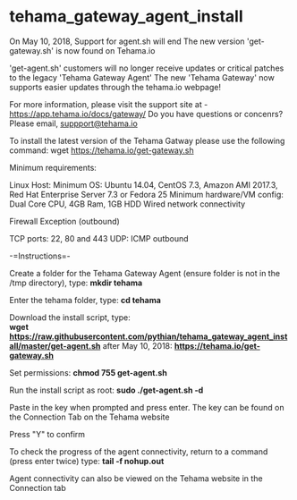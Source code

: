 # tehama_gateway_agent_install

On May 10, 2018, Support for agent.sh will end
The new version 'get-gateway.sh' is now found on Tehama.io

'get-agent.sh' customers will no longer receive updates or critical patches to the legacy 'Tehama Gateway Agent'
The new 'Tehama Gateway' now supports easier updates through the tehama.io webpage!

For more information, please visit the support site at - https://app.tehama.io/docs/gateway/
Do you have questions or concenrs?  Please email, suppport@tehama.io

To install the latest version of the Tehama Gatway please use the following command:
wget https://tehama.io/get-gateway.sh



Minimum requirements: 

Linux Host:
Minimum OS:  Ubuntu 14.04, CentOS 7.3, Amazon AMI 2017.3, Red Hat Enterprise Server 7.3 or Fedora 25 
Minimum hardware/VM config:  Dual Core CPU, 4GB Ram, 1GB HDD 
Wired network connectivity

Firewall Exception (outbound)

TCP ports: 22, 80 and 443
UDP:  ICMP outbound 

-=Instructions=-

Create a folder for the Tehama Gateway Agent (ensure folder is not in the /tmp directory), type:   <b>mkdir tehama</b>

Enter the tehama folder, type:   <b>cd tehama</b>

Download the install script, type:   
<b>wget https://raw.githubusercontent.com/pythian/tehama_gateway_agent_install/master/get-agent.sh</b>
after May 10, 2018:  <b>https://tehama.io/get-gateway.sh</b>

Set permissions:   <b>chmod 755 get-agent.sh</b>

Run the install script as root:   <b>sudo ./get-agent.sh -d</b>

Paste in the key when prompted and press enter.  The key can be found on the Connection Tab on the Tehama website

Press "Y" to confirm

To check the progress of the agent connectivity, return to a command (press enter twice) type:   <b>tail -f nohup.out</b>

Agent connectivity can also be viewed on the Tehama website in the Connection tab

